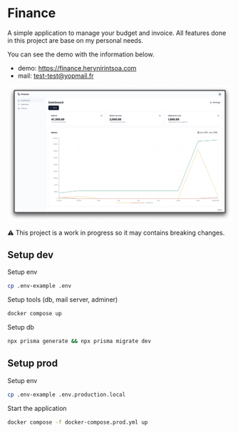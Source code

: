 # Finance

A simple application to manage your budget and invoice. All features done in this project are base on my personal needs.

You can see the demo with the information below.

- demo: <https://finance.herynirintsoa.com>
- mail: <test-test@yopmail.fr>

![Finance demo](https://github.com/heryTz/finance/blob/main/demo.png?v=1)

⚠️ This project is a work in progress so it may contains breaking changes.

## Setup dev

Setup env

```bash
cp .env-example .env
```

Setup tools (db, mail server, adminer)

```bash
docker compose up
```

Setup db

```bash
npx prisma generate && npx prisma migrate dev
```

## Setup prod

Setup env

```bash
cp .env-example .env.production.local
```

Start the application

```bash
docker compose -f docker-compose.prod.yml up
```
